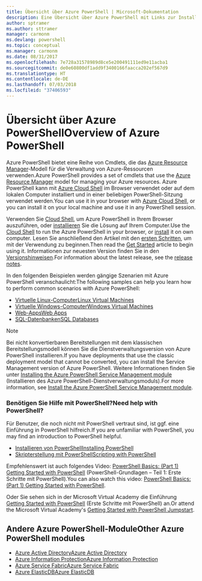 ```yaml
---
title: Übersicht über Azure PowerShell | Microsoft-Dokumentation
description: Eine Übersicht über Azure PowerShell mit Links zur Installation und Konfiguration.
author: sptramer
ms.author: sttramer
manager: carmonm
ms.devlang: powershell
ms.topic: conceptual
ms.manager: carmonm
ms.date: 08/31/2017
ms.openlocfilehash: 7e728a31578989d8ce5e200491111ed9e11acba1
ms.sourcegitcommit: de0e60800df1add9f3400166faacca202ef567d9
ms.translationtype: HT
ms.contentlocale: de-DE
ms.lasthandoff: 07/03/2018
ms.locfileid: "37406593"
---
```

# <a name="overview-of-azure-powershell"></a><span data-ttu-id="4932e-103">Übersicht über Azure PowerShell</span><span class="sxs-lookup"><span data-stu-id="4932e-103">Overview of Azure PowerShell</span></span>

<span data-ttu-id="4932e-104">Azure PowerShell bietet eine Reihe von Cmdlets, die das [Azure Resource Manager](/azure/azure-resource-manager/resource-group-overview)-Modell für die Verwaltung von Azure-Ressourcen verwenden.</span><span class="sxs-lookup"><span data-stu-id="4932e-104">Azure PowerShell provides a set of cmdlets that use the [Azure Resource Manager](/azure/azure-resource-manager/resource-group-overview) model for managing your Azure resources.</span></span> <span data-ttu-id="4932e-105">Azure PowerShell kann mit [Azure Cloud Shell](/azure/cloud-shell/overview) im Browser verwendet oder auf dem lokalen Computer installiert und in einer beliebigen PowerShell-Sitzung verwendet werden.</span><span class="sxs-lookup"><span data-stu-id="4932e-105">You can use it in your browser with [Azure Cloud Shell](/azure/cloud-shell/overview), or you can install it on your local machine and use it in any PowerShell session.</span></span>

<span data-ttu-id="4932e-106">Verwenden Sie [Cloud Shell](/azure/cloud-shell/overview), um Azure PowerShell in Ihrem Browser auszuführen, oder [installieren](install-azurerm-ps.md) Sie die Lösung auf Ihrem Computer.</span><span class="sxs-lookup"><span data-stu-id="4932e-106">Use the [Cloud Shell](/azure/cloud-shell/overview) to run the Azure PowerShell in your browser, or [install](install-azurerm-ps.md) it on own computer.</span></span> <span data-ttu-id="4932e-107">Lesen Sie anschließend den Artikel mit den [ersten Schritten](get-started-azureps.md), um mit der Verwendung zu beginnen.</span><span class="sxs-lookup"><span data-stu-id="4932e-107">Then read the [Get Started](get-started-azureps.md) article to begin using it.</span></span> <span data-ttu-id="4932e-108">Informationen zur neuesten Version finden Sie in den [Versionshinweisen](release-notes-azureps.md).</span><span class="sxs-lookup"><span data-stu-id="4932e-108">For information about the latest release, see the [release notes](release-notes-azureps.md).</span></span>

<span data-ttu-id="4932e-109">In den folgenden Beispielen werden gängige Szenarien mit Azure PowerShell veranschaulicht:</span><span class="sxs-lookup"><span data-stu-id="4932e-109">The following samples can help you learn how to perform common scenarios with Azure PowerShell:</span></span>

* [<span data-ttu-id="4932e-110">Virtuelle Linux-Computer</span><span class="sxs-lookup"><span data-stu-id="4932e-110">Linux Virtual Machines</span></span>](/azure/virtual-machines/virtual-machines-linux-powershell-samples?toc=/powershell/azure/toc.json)
* [<span data-ttu-id="4932e-111">Virtuelle Windows-Computer</span><span class="sxs-lookup"><span data-stu-id="4932e-111">Windows Virtual Machines</span></span>](/azure/virtual-machines/virtual-machines-windows-powershell-samples?toc=/powershell/azure/toc.json)
* [<span data-ttu-id="4932e-112">Web-Apps</span><span class="sxs-lookup"><span data-stu-id="4932e-112">Web Apps</span></span>](/azure/app-service-web/app-service-powershell-samples?toc=/powershell/azure/toc.json)
* [<span data-ttu-id="4932e-113">SQL-Datenbanken</span><span class="sxs-lookup"><span data-stu-id="4932e-113">SQL Databases</span></span>](/azure/sql-database/sql-database-powershell-samples?toc=/powershell/azure/toc.json)

> [!NOTE]
> <span data-ttu-id="4932e-114">Bei nicht konvertierbaren Bereitstellungen mit dem klassischen Bereitstellungsmodell können Sie die Dienstverwaltungsversion von Azure PowerShell installieren.</span><span class="sxs-lookup"><span data-stu-id="4932e-114">If you have deployments that use the classic deployment model that cannot be converted, you can install the Service Management version of Azure PowerShell.</span></span> <span data-ttu-id="4932e-115">Weitere Informationen finden Sie unter [Installing the Azure PowerShell Service Management module](/powershell/azure/servicemanagement/install-azure-ps) (Installieren des Azure PowerShell-Dienstverwaltungsmoduls).</span><span class="sxs-lookup"><span data-stu-id="4932e-115">For more information, see [Install the Azure PowerShell Service Management module](/powershell/azure/servicemanagement/install-azure-ps).</span></span>

### <a name="need-help-with-powershell"></a><span data-ttu-id="4932e-116">Benötigen Sie Hilfe mit PowerShell?</span><span class="sxs-lookup"><span data-stu-id="4932e-116">Need help with PowerShell?</span></span>

<span data-ttu-id="4932e-117">Für Benutzer, die noch nicht mit PowerShell vertraut sind, ist ggf. eine Einführung in PowerShell hilfreich.</span><span class="sxs-lookup"><span data-stu-id="4932e-117">If you are unfamiliar with PowerShell, you may find an introduction to PowerShell helpful.</span></span>

* [<span data-ttu-id="4932e-118">Installieren von PowerShell</span><span class="sxs-lookup"><span data-stu-id="4932e-118">Installing PowerShell</span></span>](/powershell/scripting/installing-windows-powershell)
* [<span data-ttu-id="4932e-119">Skripterstellung mit PowerShell</span><span class="sxs-lookup"><span data-stu-id="4932e-119">Scripting with PowerShell</span></span>](/powershell/scripting/scripting-with-windows-powershell)

<span data-ttu-id="4932e-120">Empfehlenswert ist auch folgendes Video: [PowerShell Basics: (Part 1) Getting Started with PowerShell](https://channel9.msdn.com/Blogs/Taste-of-Premier/PowerShellBasicsPart1) (PowerShell-Grundlagen – Teil 1: Erste Schritte mit PowerShell).</span><span class="sxs-lookup"><span data-stu-id="4932e-120">You can also watch this video: [PowerShell Basics: (Part 1) Getting Started with PowerShell](https://channel9.msdn.com/Blogs/Taste-of-Premier/PowerShellBasicsPart1).</span></span>

<span data-ttu-id="4932e-121">Oder Sie sehen sich in der Microsoft Virtual Academy die Einführung [Getting Started with PowerShell](https://mva.microsoft.com/liveevents/powershell-jumpstart) (Erste Schritte mit PowerShell) an.</span><span class="sxs-lookup"><span data-stu-id="4932e-121">Or attend the Microsoft Virtual Academy's [Getting Started with PowerShell Jumpstart](https://mva.microsoft.com/liveevents/powershell-jumpstart).</span></span>

## <a name="other-azure-powershell-modules"></a><span data-ttu-id="4932e-122">Andere Azure PowerShell-Module</span><span class="sxs-lookup"><span data-stu-id="4932e-122">Other Azure PowerShell modules</span></span>

* [<span data-ttu-id="4932e-123">Azure Active Directory</span><span class="sxs-lookup"><span data-stu-id="4932e-123">Azure Active Directory</span></span>](/powershell/azure/active-directory/)
* [<span data-ttu-id="4932e-124">Azure Information Protection</span><span class="sxs-lookup"><span data-stu-id="4932e-124">Azure Information Protection</span></span>](/powershell/azure/aip/)
* [<span data-ttu-id="4932e-125">Azure Service Fabric</span><span class="sxs-lookup"><span data-stu-id="4932e-125">Azure Service Fabric</span></span>](/powershell/azure/service-fabric/)
* [<span data-ttu-id="4932e-126">Azure ElasticDB</span><span class="sxs-lookup"><span data-stu-id="4932e-126">Azure ElasticDB</span></span>](/powershell/azure/elasticdbjobs/)